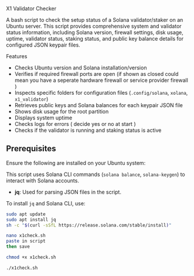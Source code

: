X1 Validator Checker

A bash script to check the setup status of a Solana validator/staker on an Ubuntu server. 
This script provides comprehensive system and validator status information, 
including Solana version, firewall settings, disk usage, uptime, 
validator status, staking status, and public key balance details for configured JSON keypair files.

Features

- Checks Ubuntu version and Solana installation/version
- Verifies if required firewall ports are open (if shown as closed could mean you have a seperate hardware firewall or service provider firewall )
- Inspects specific folders for configuration files (`.config/solana`, `xolana`, `x1_validator`)
- Retrieves public keys and Solana balances for each keypair JSON file
- Shows disk usage for the root partition
- Displays system uptime
- Checks logs for errors ( decide yes or no at start )
- Checks if the validator is running and staking status is active

## Prerequisites

Ensure the following are installed on your Ubuntu system:

This script uses Solana CLI commands (`solana balance`, `solana-keygen`) to interact with Solana accounts.
- **jq**: Used for parsing JSON files in the script.

To install `jq` and Solana CLI, use:
```bash
sudo apt update
sudo apt install jq
sh -c "$(curl -sSfL https://release.solana.com/stable/install)"

nano x1check.sh
paste in script
then save

chmod +x x1check.sh

./x1check.sh
